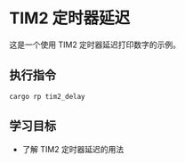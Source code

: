 # TIM2 定时器延迟

这是一个使用 TIM2 定时器延迟打印数字的示例。

## 执行指令

```shell
cargo rp tim2_delay
```

## 学习目标

- 了解 TIM2 定时器延迟的用法
